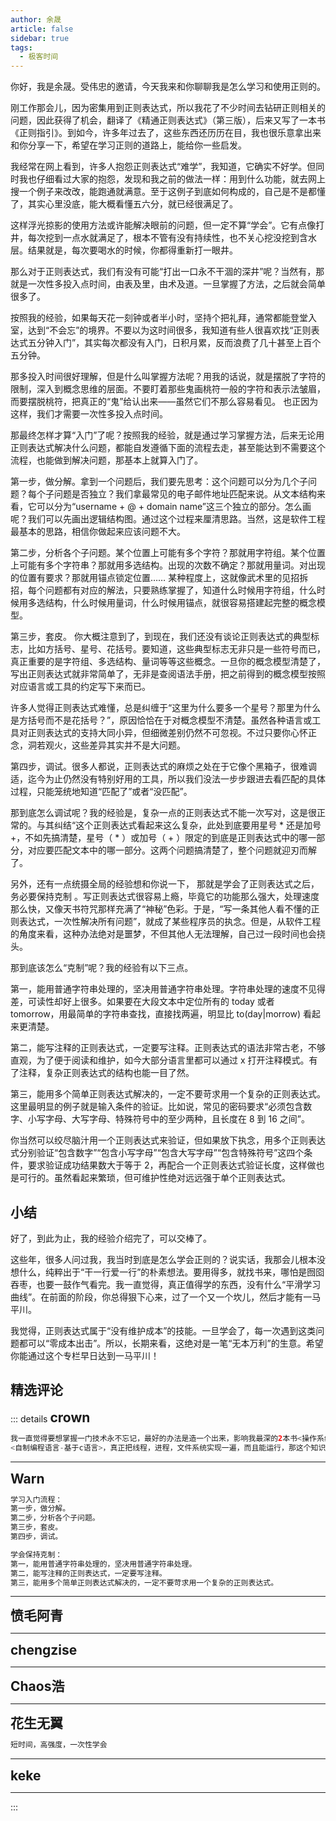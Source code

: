 ```yaml
--- 
author: 余晟
article: false
sidebar: true
tags: 
  - 极客时间 
--- 
```

<span data-slate-object="text" data-key="436"><span data-slate-leaf="true" data-offset-key="436:0" data-first-offset="true"><span data-slate-string="true">你好，我是余晟。受伟忠的邀请，今天我来和你聊聊我是怎么学习和使用正则的。</span></span></span>
<span data-slate-object="text" data-key="438"><span data-slate-leaf="true" data-offset-key="438:0" data-first-offset="true"><span data-slate-string="true">刚工作那会儿，因为密集用到正则表达式，所以我花了不少时间去钻研正则相关的问题，因此获得了机会，翻译了《精通正则表达式》（第三版），后来⼜写了一本书《正则指引》。到如今，许多年过去了，这些东西还历历在目，我也很乐意拿出来和你分享一下，希望在学习正则的道路上，能给你一些启发。</span></span></span>
<span data-slate-object="text" data-key="440"><span data-slate-leaf="true" data-offset-key="440:0" data-first-offset="true"><span data-slate-string="true">我经常在⽹上看到，许多⼈抱怨正则表达式“难学”，我知道，它确实不好学。但同时我也仔细看过⼤家的抱怨，发现和我之前的做法⼀样：⽤到什么功能，就去⽹上搜⼀个例⼦来改改，能跑通就满意。⾄于这例⼦到底如何构成的，⾃⼰是不是都懂了，其实⼼⾥没底，能⼤概看懂五六分，就已经很满⾜了。</span></span></span>
<span data-slate-object="text" data-key="442"><span data-slate-leaf="true" data-offset-key="442:0" data-first-offset="true"><span data-slate-string="true">这样浮光掠影的使⽤⽅法或许能解决眼前的问题，但⼀定不算“学会”。它有点像打井，每次挖到⼀点⽔就满⾜了，根本不管有没有持续性，也不关⼼挖没挖到含⽔层。结果就是，每次要喝⽔的时候，你都得重新打⼀眼井。</span></span></span>
<span data-slate-object="text" data-key="444"><span data-slate-leaf="true" data-offset-key="444:0" data-first-offset="true"><span data-slate-string="true">那么对于正则表达式，我们有没有可能“打出⼀⼝永不⼲涸的深井”呢？当然有，那就是</span></span></span><span data-slate-object="text" data-key="445"><span data-slate-leaf="true" data-offset-key="445:0" data-first-offset="true"><span class="se-ec21f0c4" data-slate-type="bold" data-slate-object="mark"><span data-slate-string="true">⼀次性多投⼊点时间，</span></span></span></span><span data-slate-object="text" data-key="446"><span data-slate-leaf="true" data-offset-key="446:0" data-first-offset="true"><span class="se-bbc73e0d" data-slate-type="bold" data-slate-object="mark"><span data-slate-string="true">由表及里，由术及道。一旦掌握了方法，之后就</span></span></span></span><span data-slate-object="text" data-key="447"><span data-slate-leaf="true" data-offset-key="447:0" data-first-offset="true"><span class="se-98b2a936" data-slate-type="bold" data-slate-object="mark"><span data-slate-string="true">会</span></span></span></span><span data-slate-object="text" data-key="448"><span data-slate-leaf="true" data-offset-key="448:0" data-first-offset="true"><span class="se-c803fbed" data-slate-type="bold" data-slate-object="mark"><span data-slate-string="true">简单很多了</span></span></span></span><span data-slate-object="text" data-key="449"><span data-slate-leaf="true" data-offset-key="449:0" data-first-offset="true"><span class="se-417ed407" data-slate-type="bold" data-slate-object="mark"><span data-slate-string="true">。</span></span></span></span>
<span data-slate-object="text" data-key="451"><span data-slate-leaf="true" data-offset-key="451:0" data-first-offset="true"><span data-slate-string="true">按照我的经验，如果每天花一刻钟或者半小时，坚持个把礼拜，通常都能登堂入室，达到“不会忘”的境界。不要以为这时间很多，我知道有些人很喜欢找“正则表达式五分钟入门”，其实每次都没有入门，日积月累，反而浪费了几十甚至上百个五分钟。</span></span></span>
<span data-slate-object="text" data-key="453"><span data-slate-leaf="true" data-offset-key="453:0" data-first-offset="true"><span data-slate-string="true">那多投⼊时间很好理解，但是什么叫掌握⽅法呢？⽤我的话说，就是摆脱了字符的限制，深⼊到概念思维的层⾯。不要盯着那些⻤画桃符⼀般的字符和表示法皱眉，⽽要摆脱桃符，把真正的“⻤”给认出来——虽然它们不那么容易看⻅。 也正因为这样，我们才需要⼀次性多投⼊点时间。</span></span></span>
<span data-slate-object="text" data-key="455"><span data-slate-leaf="true" data-offset-key="455:0" data-first-offset="true"><span data-slate-string="true">那最终怎样才算“入门”了呢？按照我的经验，就是通过学习掌握方法，后来无论用正则表达式解决什么问题，都能自发遵循下⾯的流程去走，甚至能达到不需要这个流程，也能做到解决问题，那基本上就算入门了。</span></span></span>
<span data-slate-object="text" data-key="457"><span data-slate-leaf="true" data-offset-key="457:0" data-first-offset="true"><span class="se-5816454b" data-slate-type="bold" data-slate-object="mark"><span data-slate-string="true">第⼀步，做分解。</span></span></span></span><span data-slate-object="text" data-key="458"><span data-slate-leaf="true" data-offset-key="458:0" data-first-offset="true"><span data-slate-string="true">拿到一个问题后，我们要先思考：这个问题可以分为⼏个⼦问题？每个⼦问题是否独⽴？我们拿最常⻅的电⼦邮件地址匹配来说。从文本结构来看，它可以分为“username + @ + domain name”这三个独⽴的部分。怎么画呢？我们可以先画出逻辑结构图。通过这个过程来厘清思路。当然，这是软件⼯程最基本的思路，相信你做起来应该问题不大。</span></span></span>
<span data-slate-object="text" data-key="460"><span data-slate-leaf="true" data-offset-key="460:0" data-first-offset="true"><span class="se-3ba19bcb" data-slate-type="bold" data-slate-object="mark"><span data-slate-string="true">第⼆步，分析各个⼦问题。</span></span></span></span><span data-slate-object="text" data-key="461"><span data-slate-leaf="true" data-offset-key="461:0" data-first-offset="true"><span data-slate-string="true">某个位置上可能有多个字符？那就⽤字符组。某个位置上可能有多个字符串？那就⽤多选结构。出现的次数不确定？那就⽤量词。对出现的位置有要求？那就⽤锚点锁定位置…… 某种程度上，这就像武术⾥的⻅招拆招，每个问题都有对应的解法，只要熟练掌握了，知道什么时候用字符组，什么时候用多选结构，什么时候用量词，什么时候用锚点，就很容易搭建起完整的概念模型。</span></span></span>
<span data-slate-object="text" data-key="463"><span data-slate-leaf="true" data-offset-key="463:0" data-first-offset="true"><span class="se-b0a10241" data-slate-type="bold" data-slate-object="mark"><span data-slate-string="true"> 第三步，套⽪。</span></span></span></span><span data-slate-object="text" data-key="464"><span data-slate-leaf="true" data-offset-key="464:0" data-first-offset="true"><span data-slate-string="true"> 你大概注意到了，到现在，我们还没有谈论正则表达式的典型标志，比如方括号、星号、花括号。要知道，这些典型标志无非只是一些符号而已，真正重要的是字符组、多选结构、量词等等这些概念。一旦你的概念模型清楚了，写出正则表达式就非常简单了，无非是查阅语法⼿册，把之前得到的概念模型按照对应语⾔或⼯具的约定写下来而已。</span></span></span>
<span data-slate-object="text" data-key="466"><span data-slate-leaf="true" data-offset-key="466:0" data-first-offset="true"><span data-slate-string="true">许多人觉得正则表达式难懂，总是纠缠于“这里为什么要多一个星号？那里为什么是方括号而不是花括号？”，原因恰恰在于对概念模型不清楚。虽然各种语⾔或⼯具对正则表达式的⽀持⼤同⼩异，但细微差别仍然不可忽视。不过只要你⼼怀正念，洞若观⽕，这些差异其实并不是⼤问题。</span></span></span>
<span data-slate-object="text" data-key="468"><span data-slate-leaf="true" data-offset-key="468:0" data-first-offset="true"><span class="se-f6205f73" data-slate-type="bold" data-slate-object="mark"><span data-slate-string="true">第四步，调试。</span></span></span></span><span data-slate-object="text" data-key="469"><span data-slate-leaf="true" data-offset-key="469:0" data-first-offset="true"><span data-slate-string="true">很多人都说，正则表达式的麻烦之处在于它像个⿊箱⼦，很难调适，迄今为⽌仍然没有特别好⽤的⼯具，所以我们没法⼀步步跟进去看匹配的具体过程，只能笼统地知道“匹配了”或者“没匹配”。</span></span></span>
<span data-slate-object="text" data-key="471"><span data-slate-leaf="true" data-offset-key="471:0" data-first-offset="true"><span data-slate-string="true">那到底怎么调试呢？我的经验是，复杂⼀点的正则表达式不能⼀次写对，这是很正常的。与其纠结“这个正则表达式看起来这么复杂，此处到底要用星号 * 还是加号 +，不如先搞清楚，星号（ * ）或加号（ + ）限定的到底是正则表达式中的哪一部分，对应要匹配文本中的哪一部分。这两个问题搞清楚了，整个问题就迎刃而解了。</span></span></span>
<span data-slate-object="text" data-key="473"><span data-slate-leaf="true" data-offset-key="473:0" data-first-offset="true"><span data-slate-string="true">另外，还有⼀点统摄全局的经验想和你说一下，</span></span></span><span data-slate-object="text" data-key="474"><span data-slate-leaf="true" data-offset-key="474:0" data-first-offset="true"><span class="se-bfcc4092" data-slate-type="bold" data-slate-object="mark"><span data-slate-string="true"> 那就是学会了正则表达式之后，务必要保持克制 </span></span></span></span><span data-slate-object="text" data-key="475"><span data-slate-leaf="true" data-offset-key="475:0" data-first-offset="true"><span data-slate-string="true">。写正则表达式很容易上瘾，毕竟它的功能那么强⼤，处理速度那么快，⼜像天书符咒那样充满了“神秘”色彩。于是，“写⼀条其他⼈看不懂的正则表达式，⼀次性解决所有问题”，就成了某些程序员的执念。但是，从软件⼯程的⻆度来看，这种办法绝对是噩梦，不但其他⼈⽆法理解，⾃⼰过⼀段时间也会挠头。</span></span></span>
<span data-slate-object="text" data-key="477"><span data-slate-leaf="true" data-offset-key="477:0" data-first-offset="true"><span data-slate-string="true">那到底该怎么“克制”呢？我的经验有以下三点。</span></span></span>
<span data-slate-object="text" data-key="479"><span data-slate-leaf="true" data-offset-key="479:0" data-first-offset="true"><span class="se-8d9083c6" data-slate-type="bold" data-slate-object="mark"><span data-slate-string="true">第⼀，能⽤普通字符串处理的，坚决⽤普通字符串处理</span></span></span></span><span data-slate-object="text" data-key="480"><span data-slate-leaf="true" data-offset-key="480:0" data-first-offset="true"><span class="se-05828798" data-slate-type="bold" data-slate-object="mark"><span data-slate-string="true">。</span></span></span></span><span data-slate-object="text" data-key="481"><span data-slate-leaf="true" data-offset-key="481:0" data-first-offset="true"><span data-slate-string="true">字符串处理的速度不⻅得差，可读性却好上很多。如果要在大段文本中定位所有的 today 或者 tomorrow，用最简单的字符串查找，直接找两遍，明显比 to(day|morrow) 看起来更清楚。</span></span></span>
<span data-slate-object="text" data-key="483"><span data-slate-leaf="true" data-offset-key="483:0" data-first-offset="true"><span class="se-2c630253" data-slate-type="bold" data-slate-object="mark"><span data-slate-string="true">第⼆，能写注释的正则表达式，⼀定要写注释</span></span></span></span><span data-slate-object="text" data-key="484"><span data-slate-leaf="true" data-offset-key="484:0" data-first-offset="true"><span data-slate-string="true">。正则表达式的语法非常古老，不够直观，为了便于阅读和维护，如今⼤部分语⾔⾥都可以通过 x 打开注释模式。有了注释，复杂正则表达式的结构也能⼀⽬了然。</span></span></span>
<span data-slate-object="text" data-key="486"><span data-slate-leaf="true" data-offset-key="486:0" data-first-offset="true"><span class="se-afb11e18" data-slate-type="bold" data-slate-object="mark"><span data-slate-string="true">第三，能⽤多个简单正则表达式解决的，⼀定不</span></span></span></span><span data-slate-object="text" data-key="487"><span data-slate-leaf="true" data-offset-key="487:0" data-first-offset="true"><span class="se-915f3c39" data-slate-type="bold" data-slate-object="mark"><span class="se-fab60322" data-slate-type="italic" data-slate-object="mark"><span data-slate-string="true">要</span></span></span></span></span><span data-slate-object="text" data-key="488"><span data-slate-leaf="true" data-offset-key="488:0" data-first-offset="true"><span class="se-f7b805fc" data-slate-type="bold" data-slate-object="mark"><span data-slate-string="true">苛求⽤⼀个复杂的正则表达式</span></span></span></span><span data-slate-object="text" data-key="489"><span data-slate-leaf="true" data-offset-key="489:0" data-first-offset="true"><span data-slate-string="true">。这里最明显的例子就是输⼊条件的验证。比如说，常见的密码要求“必须包含数字、小写字母、大写字母、特殊符号中的至少两种，且长度在 8 到 16 之间”。</span></span></span>
<span data-slate-object="text" data-key="491"><span data-slate-leaf="true" data-offset-key="491:0" data-first-offset="true"><span data-slate-string="true">你当然可以绞尽脑汁用一个正则表达式来验证，但如果放下执念，⽤多个正则表达式分别验证“包含数字”“包含小写字母”“包含大写字母”“包含特殊符号”这四个条件，要求验证成功结果数大于等于 2，再配合一个正则表达式验证长度，这样做也是可行的。虽然看起来繁琐，但可维护性绝对远远强于单个正则表达式。</span></span></span>
## 小结
<span data-slate-object="text" data-key="495"><span data-slate-leaf="true" data-offset-key="495:0" data-first-offset="true"><span data-slate-string="true">好了，到此为⽌，我的经验介绍完了，可以交棒了。</span></span></span>
<span data-slate-object="text" data-key="497"><span data-slate-leaf="true" data-offset-key="497:0" data-first-offset="true"><span data-slate-string="true">这些年，很多人问过我，我当时到底是怎么学会正则的？说实话，我那会儿根本没想什么，纯粹出于“干一行爱一行”的朴素想法。要用得多，就找书来，哪怕是囫囵吞枣，也要一鼓作气看完。</span></span></span><span data-slate-object="text" data-key="498"><span data-slate-leaf="true" data-offset-key="498:0" data-first-offset="true"><span class="se-861f4b53" data-slate-type="bold" data-slate-object="mark"><span data-slate-string="true">我一直觉得，真正值得学的东西，没有什么“平滑学习曲线”。在前面的阶段，你总得狠下心来，过了一个又一个坎儿，然后才能有一马平川。</span></span></span></span>
<span data-slate-object="text" data-key="500"><span data-slate-leaf="true" data-offset-key="500:0" data-first-offset="true"><span data-slate-string="true">我觉得，正则表达式属于“没有维护成本”的技能。⼀旦学会了，每⼀次遇到这类问题都可以“零成本出击”。所以，⻓期来看，这绝对是一笔“⽆本万利”的⽣意。希望你能通过这个专栏早日达到一马平川！</span></span></span>
精选评论 
 ------- 
 ::: details 
<a style='font-size:1.5em;font-weight:bold'>crown</a> 


 ```java 
我一直觉得要想掌握一门技术永不忘记，最好的办法是造一个出来，影响我最深的2本书<操作系统真相还原>
<自制编程语言-基于c语言>，真正把线程，进程，文件系统实现一遍，而且能运行，那这个知识点怕你一辈子也忘不了。
```
 ----- 
<a style='font-size:1.5em;font-weight:bold'>Warn</a> 


 ```java 
学习入门流程：
第一步，做分解。
第二步，分析各个子问题。
第三步，套皮。
第四步，调试。

学会保持克制：
第⼀，能⽤普通字符串处理的，坚决⽤普通字符串处理。
第⼆，能写注释的正则表达式，⼀定要写注释。
第三，能⽤多个简单正则表达式解决的，⼀定不要苛求⽤⼀个复杂的正则表达式。
```
 ----- 
<a style='font-size:1.5em;font-weight:bold'>愤毛阿青</a> 


 ----- 
<a style='font-size:1.5em;font-weight:bold'>chengzise</a> 


 ----- 
<a style='font-size:1.5em;font-weight:bold'>Chaos浩</a> 


 ----- 
<a style='font-size:1.5em;font-weight:bold'>花生无翼</a> 


 ```java 
短时间，高强度，一次性学会
```
 ----- 
<a style='font-size:1.5em;font-weight:bold'>keke</a> 


 ----- 
:::